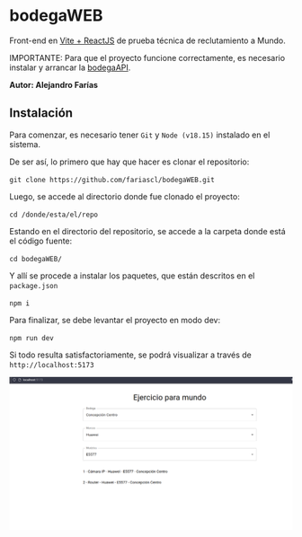 # bodegaWEB
Front-end en [Vite + ReactJS](https://vitejs.dev/guide/) de prueba técnica de reclutamiento a Mundo.

IMPORTANTE: Para que el proyecto funcione correctamente, es necesario instalar y arrancar la [bodegaAPI](https://github.com/fariascl/bodegaAPI).

**Autor: Alejandro Farías**

## Instalación

Para comenzar, es necesario tener `Git` y `Node (v18.15)` instalado en el sistema.

De ser así, lo primero que hay que hacer es clonar el repositorio:

`git clone https://github.com/fariascl/bodegaWEB.git`

Luego, se accede al directorio donde fue clonado el proyecto:

`cd /donde/esta/el/repo`

Estando en el directorio del repositorio, se accede a la carpeta donde está el código fuente:

`cd bodegaWEB/`

Y allí se procede a instalar los paquetes, que están descritos en el `package.json`

`npm i`


Para finalizar, se debe levantar el proyecto en modo dev:

`npm run dev`


Si todo resulta satisfactoriamente, se podrá visualizar a través de `http://localhost:5173`

![Captura](captura.png)

